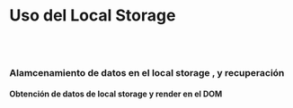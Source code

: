 <h1>Uso del Local Storage </h1>
<br><br>
<h3>Alamcenamiento de datos en el local storage , y recuperación</h3>
<h4>Obtención de datos de local storage y render en el DOM</h4>
